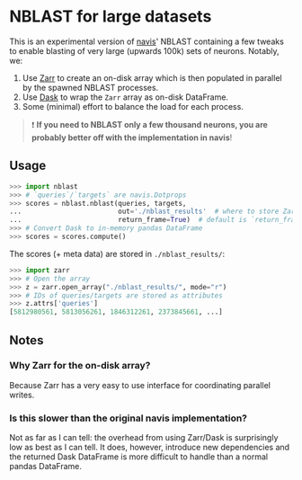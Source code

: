 # NBLAST for large datasets
This is an experimental version of [navis](https://github.com/navis-org/navis)'
NBLAST containing a few tweaks to enable blasting of very large (upwards 100k)
sets of neurons. Notably, we:

1. Use [Zarr](https://zarr.readthedocs.io) to create an on-disk array which is then populated in parallel by the spawned NBLAST processes.
2. Use [Dask](https://docs.dask.org) to wrap the `Zarr` array as on-disk DataFrame.
3. Some (minimal) effort to balance the load for each process.

> :exclamation: **If you need to NBLAST only a few thousand neurons, you are probably better off with the implementation in navis**!

## Usage

```python
>>> import nblast
>>> # `queries`/`targets` are navis.Dotprops
>>> scores = nblast.nblast(queries, targets,
...                        out='./nblast_results'  # where to store Zarr array with results
...                        return_frame=True)  # default is `return_frame=False`
>>> # Convert Dask to in-memory pandas DataFrame
>>> scores = scores.compute()
```

The scores (+ meta data) are stored in  `./nblast_results/`:

```python
>>> import zarr
>>> # Open the array
>>> z = zarr.open_array("./nblast_results/", mode="r")
>>> # IDs of queries/targets are stored as attributes
>>> z.attrs['queries']
[5812980561, 5813056261, 1846312261, 2373845661, ...]
```

## Notes

### Why Zarr for the on-disk array?
Because Zarr has a very easy to use interface for coordinating parallel writes.

### Is this slower than the original navis implementation?
Not as far as I can tell: the overhead from using Zarr/Dask is surprisingly low
as best as I can tell. It does, however, introduce new dependencies and the
returned Dask DataFrame is more difficult to handle than a normal
pandas DataFrame.
